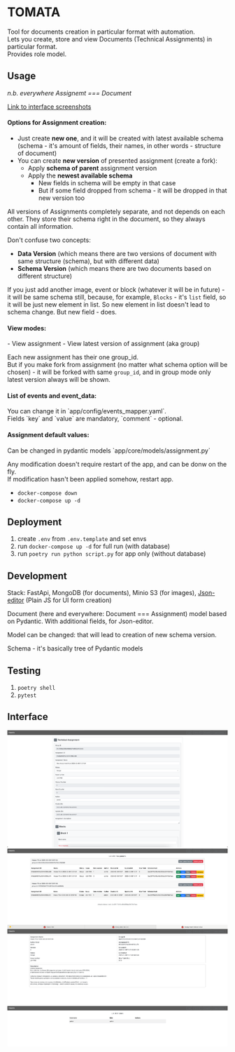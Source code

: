 # TOMATA

Tool for documents creation in particular format with automation.<br>
Lets you create, store and view Documents (Technical Assignments) in particular format.<br>
Provides role model.

## Usage

*n.b. everywhere Assignemt === Document*

[Link to interface screenshots](#interface)

<h4>Options for Assignment creation:</h4>

- Just create **new one**, and it will be created with latest available schema (schema - it's amount of fields, their names, in other words - structure of document)
- You can create **new version** of presented assignment (create a fork):
  - Apply **schema of parent** assignment version
  - Apply the **newest available schema**
    - New fields in schema will be empty in that case
    - But if some field dropped from schema - it will be dropped in that new version too

All versions of Assignments completely separate, and not depends on each other.
They store their schema right in the document, so they always contain all information.

Don't confuse two concepts:
- **Data Version** (which means there are two versions of document with same structure (schema), but with different data)
- **Schema Version** (which means there are two documents based on different structure)

If you just add another image, event or block (whatever it will be in future) - it will be same schema still, 
because, for example, `Blocks` - it's `list` field, so it will be just new element in list.
So new element in list doesn't lead to schema change.
But new field - does.

<h4>View modes:</h4>
- View assignment
- View latest version of assignment (aka group)

Each new assignment has their one group_id. <br>
But if you make fork from assignment (no matter what schema option will be chosen) - it will be forked with same `group_id`,
and in group mode only latest version always will be shown.
 
<h4>List of events and event_data:</h4>
You can change it in `app/config/events_mapper.yaml`.<br>
Fields `key` and `value` are mandatory, `comment` - optional.

<h4>Assignment default values:</h4>
Can be changed in pydantic models `app/core/models/assignment.py`

Any modification doesn't require restart of the app, and can be donw on the fly.<br>
If modification hasn't been applied somehow, restart app.
- `docker-compose down`
- `docker-compose up -d`

## Deployment

1. create `.env` from `.env.template` and set envs
2. run `docker-compose up -d` for full run (with database)
3. run `poetry run python script.py` for app only (without database)

## Development

Stack: FastApi, MongoDB (for documents), Minio S3 (for images), [Json-editor](https://github.com/json-editor/json-editor) (Plain JS for UI form creation)

Document (here and everywhere: Document === Assignment) model based on Pydantic.
With additional fields, for Json-editor.

Model can be changed: that will lead to creation of new schema version.

Schema - it's basically tree of Pydantic models

## Testing

1. `poetry shell`
2. `pytest`

## Interface

![edit_1.png](doc/edit_1.png)
![list_1.png](doc/list_1.png)
![view_1.png](doc/view_1.png)
![user_1.png](doc/user_1.png)